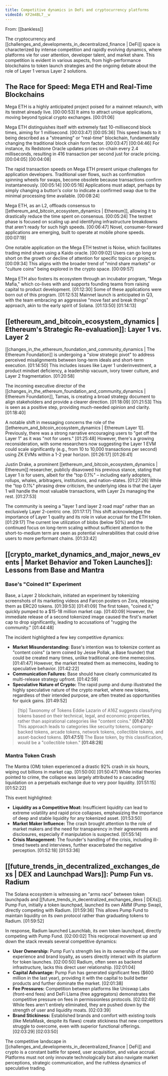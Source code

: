 ```yaml
---
title: Competitive dynamics in DeFi and cryptocurrency platforms
videoId: KF2m4BL7__w
---
```


From: [[bankless]] <br/> 

The cryptocurrency and [[challenges_and_developments_in_decentralized_finance | DeFi]] space is characterized by intense competition and rapidly evolving dynamics, where platforms vie for user attention, developer talent, and market share. This competition is evident in various aspects, from high-performance blockchains to token launch strategies and the ongoing debate about the role of Layer 1 versus Layer 2 solutions.

## The Race for Speed: Mega ETH and Real-Time Blockchains

Mega ETH is a highly anticipated project poised for a mainnet relaunch, with its testnet already live. <a class="yt-timestamp" data-t="00:00:53">[00:00:53]</a> It aims to attract unique applications, moving beyond typical crypto exchanges. <a class="yt-timestamp" data-t="00:01:06">[00:01:06]</a>

Mega ETH distinguishes itself with extremely fast 10-millisecond block times, aiming for 1 millisecond. <a class="yt-timestamp" data-t="00:03:47">[00:03:47]</a> <a class="yt-timestamp" data-t="00:05:36">[00:05:36]</a> This speed leads to it being described as a "streaming" or "real-time" blockchain, fundamentally changing the traditional block chain form factor. <a class="yt-timestamp" data-t="00:03:47">[00:03:47]</a> <a class="yt-timestamp" data-t="00:04:46">[00:04:46]</a> For instance, its Redstone Oracle updates prices on-chain every 2.4 milliseconds, resulting in 416 transaction per second just for oracle pricing. <a class="yt-timestamp" data-t="00:04:05">[00:04:05]</a> <a class="yt-timestamp" data-t="00:04:08">[00:04:08]</a>

The rapid transaction speeds on Mega ETH present unique challenges for application developers. Traditional user flows, such as confirmation spinning wheels for swaps, become obsolete because transactions confirm instantaneously. <a class="yt-timestamp" data-t="00:05:14">[00:05:14]</a> <a class="yt-timestamp" data-t="00:05:16">[00:05:16]</a> Applications must adapt, perhaps by simply changing a button's color to indicate a confirmed swap due to the minimal processing time available. <a class="yt-timestamp" data-t="00:08:24">[00:08:24]</a>

Mega ETH, as an L2, offloads consensus to [[ethereum_and_bitcoin_ecosystem_dynamics | Ethereum]], allowing it to drastically reduce the time spent on consensus. <a class="yt-timestamp" data-t="00:05:24">[00:05:24]</a> The testnet phase is focused on scaling up and identifying infrastructure breakdowns that aren't ready for such high speeds. <a class="yt-timestamp" data-t="00:06:47">[00:06:47]</a> Novel, consumer-forward applications are emerging, built to operate at mobile phone speeds. <a class="yt-timestamp" data-t="00:07:19">[00:07:19]</a>

One notable application on the Mega ETH testnet is Noise, which facilitates trading mind share using a Kaido oracle. <a class="yt-timestamp" data-t="00:09:02">[00:09:02]</a> Users can go long or short on the growth or decline of attention for specific topics or projects. <a class="yt-timestamp" data-t="00:09:34">[00:09:34]</a> This aligns with the broader trend of "mind share markets" or "culture coins" being explored in the crypto space. <a class="yt-timestamp" data-t="00:09:57">[00:09:57]</a>

Mega ETH also fosters its ecosystem through an incubator program, "Mega Mafia," which co-lives with and supports founding teams from raising capital to product development. <a class="yt-timestamp" data-t="01:12:30">[01:12:30]</a> Some of these applications were born out of this program. <a class="yt-timestamp" data-t="01:12:53">[01:12:53]</a> Mainnet launch is anticipated in Q3, with the team embracing an aggressive "move fast and break things" approach, akin to the early spirit of Solana. <a class="yt-timestamp" data-t="01:13:50">[01:13:50]</a> <a class="yt-timestamp" data-t="01:14:13">[01:14:13]</a>

## [[ethereum_and_bitcoin_ecosystem_dynamics | Ethereum's Strategic Re-evaluation]]: Layer 1 vs. Layer 2

[[changes_in_the_ethereum_foundation_and_community_dynamics | The Ethereum Foundation]] is undergoing a "slow strategic pivot" to address perceived misalignments between long-term ideals and short-term execution. <a class="yt-timestamp" data-t="01:14:50">[01:14:50]</a> This includes issues like Layer 1 underinvestment, a product mindset deficiency, a leadership vacuum, ivory tower culture, and Layer 2 fragmentation. <a class="yt-timestamp" data-t="01:20:58">[01:20:58]</a>

The incoming executive director of the [[changes_in_the_ethereum_foundation_and_community_dynamics | Ethereum Foundation]], Tamas, is creating a broad strategy document to align stakeholders and provide a clearer direction. <a class="yt-timestamp" data-t="01:18:09">[01:18:09]</a> <a class="yt-timestamp" data-t="01:21:53">[01:21:53]</a> This is seen as a positive step, providing much-needed opinion and clarity. <a class="yt-timestamp" data-t="01:18:40">[01:18:40]</a>

A notable shift in messaging concerns the role of the [[ethereum_and_bitcoin_ecosystem_dynamics | Ethereum Layer 1]]. Previously, there was a strong narrative encouraging users to "get off the Layer 1" as it was "not for users." <a class="yt-timestamp" data-t="01:25:48">[01:25:48]</a> However, there's a growing reconsideration, with some researchers now suggesting the Layer 1 EVM could scale significantly (e.g., from 10 to 10,000 transactions per second) using ZK EVMs within a 1-2 year horizon. <a class="yt-timestamp" data-t="01:26:17">[01:26:17]</a> <a class="yt-timestamp" data-t="01:26:41">[01:26:41]</a>

Justin Drake, a prominent [[ethereum_and_bitcoin_ecosystem_dynamics | Ethereum]] researcher, publicly disavowed his previous stance, stating that Layer 1 *is* for users, albeit for the "top 0.1%" – including early adopters, rollups, whales, arbitragers, institutions, and nation-states. <a class="yt-timestamp" data-t="01:27:26">[01:27:26]</a> While the "top 0.1%" phrasing drew criticism, the underlying idea is that the Layer 1 will handle the most valuable transactions, with Layer 2s managing the rest. <a class="yt-timestamp" data-t="01:27:53">[01:27:53]</a>

The community is seeing a "layer 1 and layer 2 road map" rather than an exclusively Layer 2-centric one. <a class="yt-timestamp" data-t="01:17:17">[01:17:17]</a> This shift acknowledges the importance of Layer 1 quality and its role in value accrual for the ETH token. <a class="yt-timestamp" data-t="01:29:17">[01:29:17]</a> The current low utilization of blobs (below 50%) and the continued focus on long-term scaling without sufficient attention to the short-to-medium term are seen as potential vulnerabilities that could drive users to more performant chains. <a class="yt-timestamp" data-t="01:33:42">[01:33:42]</a>

## [[crypto_market_dynamics_and_major_news_events | Market Behavior and Token Launches]]: Lessons from Base and Mantra

### Base's "Coined It" Experiment

Base, a Layer 2 blockchain, initiated an experiment by tokenizing screenshots of its marketing videos and Farcon posters on Zora, releasing them as ERC20 tokens. <a class="yt-timestamp" data-t="01:39:53">[01:39:53]</a> <a class="yt-timestamp" data-t="01:41:09">[01:41:09]</a> The first token, "coined it," quickly pumped to a $15-18 million market cap. <a class="yt-timestamp" data-t="01:40:09">[01:40:09]</a> However, the immediate release of a second tokenized image caused the first's market cap to drop significantly, leading to accusations of "rugging the community." <a class="yt-timestamp" data-t="01:44:48">[01:44:48]</a>

The incident highlighted a few key competitive dynamics:
*   **Market Misunderstanding:** Base's intention was to tokenize content as "content coins" (a term coined by Jesse Pollak, a Base founder) that could be created many times, unlike traditional one-time memecoins. <a class="yt-timestamp" data-t="01:41:47">[01:41:47]</a> However, the market treated them as memecoins, leading to speculative behavior. <a class="yt-timestamp" data-t="01:42:22">[01:42:22]</a>
*   **Communication Failures:** Base should have clearly communicated its multi-release strategy upfront. <a class="yt-timestamp" data-t="01:42:59">[01:42:59]</a>
*   **Speculative Nature of Crypto:** The rapid pump and dump illustrated the highly speculative nature of the crypto market, where new tokens, regardless of their intended purpose, are often treated as opportunities for quick gains. <a class="yt-timestamp" data-t="01:49:52">[01:49:52]</a>

> [!tip] Taxonomy of Tokens
> Eddie Lazarin of A16Z suggests classifying tokens based on their technical, legal, and economic properties, rather than aspirational categories like "content coins." <a class="yt-timestamp" data-t="01:47:30">[01:47:30]</a> This approach leads to categories like security tokens, company-backed tokens, arcade tokens, network tokens, collectible tokens, and asset-backed tokens. <a class="yt-timestamp" data-t="01:47:51">[01:47:51]</a> The Base token, by this classification, would be a "collectible token." <a class="yt-timestamp" data-t="01:48:28">[01:48:28]</a>

### Mantra Token Crash

The Mantra (OM) token experienced a drastic 92% crash in six hours, wiping out billions in market cap. <a class="yt-timestamp" data-t="01:50:00">[01:50:00]</a> <a class="yt-timestamp" data-t="01:50:47">[01:50:47]</a> While initial theories pointed to crime, the collapse was largely attributed to a cascading liquidation on a perpetuals exchange due to very poor liquidity. <a class="yt-timestamp" data-t="01:51:15">[01:51:15]</a> <a class="yt-timestamp" data-t="01:52:22">[01:52:22]</a>

This event highlighted:
*   **Liquidity as a Competitive Moat:** Insufficient liquidity can lead to extreme volatility and rapid price collapses, emphasizing the importance of deep and stable liquidity for any tokenized asset. <a class="yt-timestamp" data-t="01:53:50">[01:53:50]</a>
*   **Market Maker Influence:** The crash brought attention to the role of market makers and the need for transparency in their agreements and disclosures, especially if manipulation is suspected. <a class="yt-timestamp" data-t="01:55:14">[01:55:14]</a>
*   **Crisis Management:** The founder's handling of the crisis, including ill-timed tweets and interviews, further exacerbated the negative perception. <a class="yt-timestamp" data-t="01:52:18">[01:52:18]</a> <a class="yt-timestamp" data-t="01:53:36">[01:53:36]</a>

## [[future_trends_in_decentralized_exchanges_dexs | DEX and Launchpad Wars]]: Pump Fun vs. Radium

The Solana ecosystem is witnessing an "arms race" between token launchpads and [[future_trends_in_decentralized_exchanges_dexs | DEXs]]. Pump Fun, initially a token launchpad, launched its own AMM (Pump Swap), directly competing with Radium. <a class="yt-timestamp" data-t="01:59:36">[01:59:36]</a> This allows Pump Fund to maintain liquidity on its own protocol rather than graduating tokens to Radium. <a class="yt-timestamp" data-t="01:59:52">[01:59:52]</a>

In response, Radium launched Launchlab, its own token launchpad, directly competing with Pump Fund. <a class="yt-timestamp" data-t="02:00:02">[02:00:02]</a> This reciprocal movement up and down the stack reveals several competitive dynamics:
*   **User Ownership:** Pump Fun's strength lies in its ownership of the user experience and brand loyalty, as users directly interact with its platform for token launches. <a class="yt-timestamp" data-t="02:00:50">[02:00:50]</a> Radium, often seen as backend infrastructure, lacks this direct user relationship. <a class="yt-timestamp" data-t="02:01:04">[02:01:04]</a>
*   **Capital Advantage:** Pump Fun has generated significant fees ($600 million in the last year), providing it with the capital to build better products and further dominate the market. <a class="yt-timestamp" data-t="02:01:38">[02:01:38]</a>
*   **Fee Pressures:** Competition between platforms like Uniswap Labs (front-end fees) and DeFi Llama (free aggregators) demonstrates the competitive pressure on fees in permissionless protocols. <a class="yt-timestamp" data-t="02:02:49">[02:02:49]</a> While fees aren't entirely eliminated, they are pushed down by the strength of user and liquidity moats. <a class="yt-timestamp" data-t="02:03:39">[02:03:39]</a>
*   **Brand Stickiness:** Established brands and comfort with existing tools (like MetaMask, despite its flaws) create stickiness that new competitors struggle to overcome, even with superior functional offerings. <a class="yt-timestamp" data-t="02:03:29">[02:03:29]</a> <a class="yt-timestamp" data-t="02:03:50">[02:03:50]</a>

The competitive landscape in [[challenges_and_developments_in_decentralized_finance | DeFi]] and crypto is a constant battle for speed, user acquisition, and value accrual. Platforms must not only innovate technologically but also navigate market perceptions, strategic communication, and the ruthless dynamics of speculative trading.